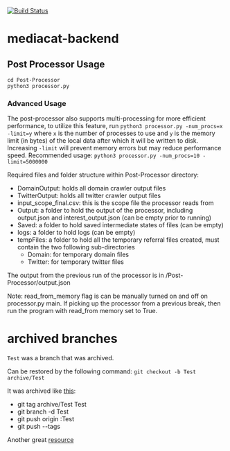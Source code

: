 [![Build Status](https://travis-ci.org/UTMediaCAT/mediacat-backend.svg?branch=master)](https://travis-ci.org/UTMediaCAT/mediacat-backend)
# mediacat-backend

## Post Processor Usage
```
cd Post-Processor
python3 processor.py
```
### Advanced Usage
The post-processor also supports multi-processing for more efficient performance, to utilize this feature, run `python3 processor.py -num_procs=x -limit=y` where `x` is the number of processes to use and `y` is the memory limit (in bytes) of the local data after which it will be written to disk. Increasing `-limit` will prevent memory errors but may reduce performance speed. Recommended usage: `python3 processor.py -num_procs=10 -limit=5000000`

Required files and folder structure within Post-Processor directory:
- DomainOutput: holds all domain crawler output files
- TwitterOutput: holds all twitter crawler output files
- input_scope_final.csv: this is the scope file the processor reads from 
- Output: a folder to hold the output of the processor, including output.json and interest_output.json (can be empty prior to running)
- Saved: a folder to hold saved intermediate states of files (can be empty)
- logs: a folder to hold logs (can be empty)
- tempFiles: a folder to hold all the temporary referral files created, must contain the two following sub-directories
    - Domain: for temporary domain files
    - Twitter: for temporary twitter files

The output from the previous run of the processor is in /Post-Processor/output.json

Note: read_from_memory flag is can be manually turned on and off on processor.py main. If picking up the processor from a previous break, then run the program with read_from memory set to True.

# archived branches

`Test` was a branch that was archived. 

Can be restored by the following command: `git checkout -b Test archive/Test`

It was archived like [this](https://gist.github.com/zkiraly/c378a1a43d8be9c9a8f9):

- git tag archive/Test Test
- git branch -d Test
- git push origin :Test
- git push --tags

Another great [resource](https://stackoverflow.com/questions/1307114/how-can-i-archive-git-branches)
